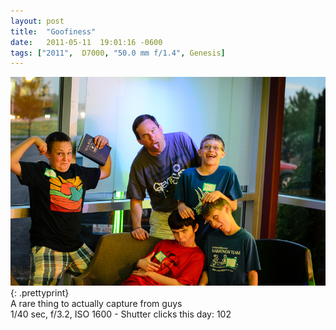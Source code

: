```yaml
---
layout: post
title:  "Goofiness"
date:   2011-05-11  19:01:16 -0600
tags: ["2011",  D7000, "50.0 mm f/1.4", Genesis]
---
```

![:title](/images/2011/2011_0511_D7K_3582.jpg)
{: .prettyprint}  
A rare thing to actually capture from guys  
1/40 sec, f/3.2, ISO 1600 - Shutter clicks this day: 102